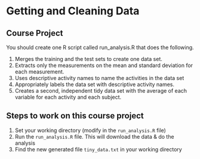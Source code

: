 # Getting and Cleaning Data

## Course Project

You should create one R script called run_analysis.R that does the following.

1. Merges the training and the test sets to create one data set.
2. Extracts only the measurements on the mean and standard deviation for each measurement.
3. Uses descriptive activity names to name the activities in the data set
4. Appropriately labels the data set with descriptive activity names.
5. Creates a second, independent tidy data set with the average of each variable for each activity and each subject.

## Steps to work on this course project

1. Set your working directory (modify in the ```run_analysis.R``` file)
2. Run the ```run_analysis.R``` file. This will download the data & do the analysis
3. Find the new generated file ```tiny_data.txt``` in your working directory
